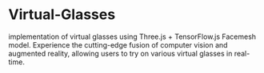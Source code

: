 # Virtual-Glasses
 implementation of virtual glasses using Three.js + TensorFlow.js Facemesh model. Experience the cutting-edge fusion of computer vision and augmented reality, allowing users to try on various virtual glasses in real-time.
